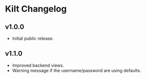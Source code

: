 # Kilt Changelog

## v1.0.0

* Initial public release.

## v1.1.0

* Improved backend views.
* Warning message if the username/password are using defaults.
